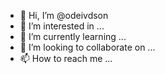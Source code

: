 - 👋 Hi, I’m @odeivdson
- 👀 I’m interested in ...
- 🌱 I’m currently learning ...
- 💞️ I’m looking to collaborate on ...
- 📫 How to reach me ...

<!---
odeivdson/odeivdson is a ✨ special ✨ repository because its `README.md` (this file) appears on your GitHub profile.
You can click the Preview link to take a look at your changes.
--->
